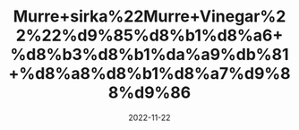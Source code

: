 ---
title: 'Murre+sirka%22Murre+Vinegar%22%22%d9%85%d8%b1%d8%a6+%d8%b3%d8%b1%da%a9%db%81+%d8%a8%d8%b1%d8%a7%d9%88%d9%86'
date: '2022-11-22' 
metatag: '' 
inventory: '0' 
draft: false 
# meta description 
shortDescripton: ''
description: 'Sirka%22vinegar'
longdescription: ''
tags: ''
brand: ''
subCategory: ''
unit: '800 ml-Pk'
sellCount: '0'
featured: True
# product Price
price: '120.0'
# Product Short Description
shortDescription: ''
productID: 'A4B6BADA-184E-ED11-996A-005056B3A416'
type: 'products'
category: 'Sirka%22vinegar' 
thumnailproduct: 'https://eraconnect.blob.core.windows.net/product-images/aminsaddiquidawakhana/2de90a6c-a8de-471c-bb0d-b086ba4e942f.webp' 
images:
  - image: 'https://eraconnect.blob.core.windows.net/product-images/aminsaddiquidawakhana/2de90a6c-a8de-471c-bb0d-b086ba4e942f.webp'  
Variants:
---